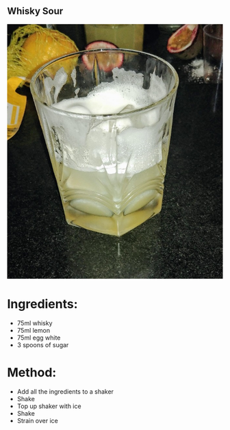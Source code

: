 Whisky Sour
------------------

![Image of whisky sour](./images/whisky_sour.jpg)

# Ingredients:
  - 75ml whisky
  - 75ml lemon
  - 75ml egg white
  - 3 spoons of sugar

# Method:
  - Add all the ingredients to a shaker
  - Shake
  - Top up shaker with ice
  - Shake
  - Strain over ice